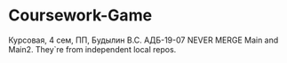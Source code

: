 # Coursework-Game
Курсовая, 4 сем, ПП, Будылин В.С. АДБ-19-07
NEVER MERGE Main and Main2. They`re from independent local repos.
